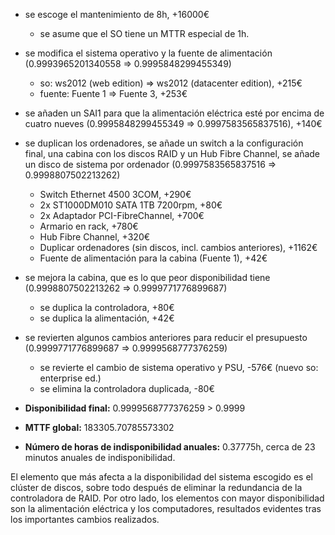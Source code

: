 - se escoge el mantenimiento de 8h, +16000€
    - se asume que el SO tiene un MTTR especial de 1h.
- se modifica el sistema operativo y la fuente de alimentación (0.9993965201340558 => 0.9995848299455349)
    - so: ws2012 (web edition) => ws2012 (datacenter edition), +215€
    - fuente: Fuente 1 => Fuente 3, +253€
- se añaden un SAI1 para que la alimentación eléctrica esté por encima de cuatro nueves (0.9995848299455349 => 0.9997583565837516), +140€
- se duplican los ordenadores, se añade un switch a la configuración final, una cabina con los discos RAID y un Hub Fibre Channel, se añade un disco de sistema por ordenador (0.9997583565837516 => 0.9998807502213262)
    - Switch Ethernet 4500 3COM, +290€
    - 2x ST1000DM010 SATA 1TB 7200rpm, +80€
    - 2x Adaptador PCI-FibreChannel, +700€
    - Armario en rack, +780€
    - Hub Fibre Channel, +320€
    - Duplicar ordenadores (sin discos, incl. cambios anteriores), +1162€
    - Fuente de alimentación para la cabina (Fuente 1), +42€
- se mejora la cabina, que es lo que peor disponibilidad tiene (0.9998807502213262 => 0.9999771776899687)
    - se duplica la controladora, +80€
    - se duplica la alimentación, +42€ 
- se revierten algunos cambios anteriores para reducir el presupuesto (0.9999771776899687 => 0.9999568777376259)
    - se revierte el cambio de sistema operativo y PSU, -576€ (nuevo so: enterprise ed.)
    - se elimina la controladora duplicada, -80€
    
- **Disponibilidad final:** 0.9999568777376259 > 0.9999
- **MTTF global:** 183305.70785573302
- **Número de horas de indisponibilidad anuales:** 0.37775h, cerca de 23 minutos anuales de indisponibilidad.

El elemento que más afecta a la disponibilidad del sistema escogido es el clúster de discos, sobre todo después de eliminar la redundancia de la controladora de RAID. Por otro lado, los elementos con mayor disponibilidad son la alimentación eléctrica y los computadores, resultados evidentes tras los importantes cambios realizados.
